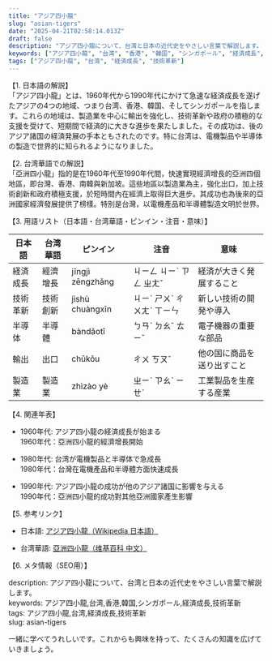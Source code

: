 ```yaml
---
title: "アジア四小龍"
slug: "asian-tigers"
date: "2025-04-21T02:58:14.013Z"
draft: false
description: "アジア四小龍について、台湾と日本の近代史をやさしい言葉で解説します。"
keywords: ["アジア四小龍", "台湾", "香港", "韓国", "シンガポール", "経済成長", "技術革新"]
tags: ["アジア四小龍", "台湾", "経済成長", "技術革新"]
---
```


【1. 日本語の解説】  
「アジア四小龍」とは、1960年代から1990年代にかけて急速な経済成長を遂げたアジアの4つの地域、つまり台湾、香港、韓国、そしてシンガポールを指します。これらの地域は、製造業を中心に輸出を強化し、技術革新や政府の積極的な支援を受けて、短期間で経済的に大きな進歩を果たしました。その成功は、後のアジア諸国の経済発展の手本ともされたのです。特に台湾は、電機製品や半導体の製造で世界的に知られるようになりました。

【2. 台湾華語での解説】  
「亞洲四小龍」指的是在1960年代至1990年代間，快速實現經濟增長的亞洲四個地區，即台灣、香港、南韓與新加坡。這些地區以製造業為主，強化出口，加上技術創新和政府積極支援，於短時間內在經濟上取得巨大進步。其成功也為後來的亞洲國家經濟發展提供了榜樣。特別是台灣，以電機產品和半導體製造文明於世界。

【3. 用語リスト（日本語・台湾華語・ピンイン・注音・意味）】  

| 日本語  | 台湾華語  | ピンイン    | 注音       | 意味                           |
|----------|-----------|-------------|------------|------------------------------|
| 経済成長 | 經濟增長  | jīngjì zēngzhǎng | ㄐㄧㄥ ㄐㄧˋ ㄗㄥ ㄓㄤˇ | 経済が大きく発展すること         |
| 技術革新 | 技術創新  | jìshù chuàngxīn | ㄐㄧˋ ㄕㄨˋ ㄔㄨㄤˋ ㄒㄧㄣ | 新しい技術の開発や導入         |
| 半導体   | 半導體    | bàndǎotǐ | ㄅㄢˋ ㄉㄠˇ ㄊㄧˇ | 電子機器の重要な部品           |
| 輸出     | 出口    | chūkǒu  | ㄔㄨ ㄎㄡˇ     | 他の国に商品を送り出すこと      |
| 製造業   | 製造業    | zhìzào yè | ㄓㄧˋ ㄗㄠˋ ㄧㄝˋ | 工業製品を生産する産業          |

【4. 関連年表】  

- 1960年代: アジア四小龍の経済成長が始まる  
  1960年代：亞洲四小龍的經濟增長開始

- 1980年代: 台湾が電機製品と半導体で急成長  
  1980年代：台灣在電機產品和半導體方面快速成長

- 1990年代: アジア四小龍の成功が他のアジア諸国に影響を与える  
  1990年代：亞洲四小龍的成功對其他亞洲國家產生影響

【5. 参考リンク】  

- 日本語: [アジア四小龍（Wikipedia 日本語）](https://ja.wikipedia.org/wiki/アジア四小龍)

- 台湾華語: [亞洲四小龍（维基百科 中文）](https://zh.wikipedia.org/wiki/亞洲四小龍)

【6. メタ情報（SEO用）】  

description: アジア四小龍について、台湾と日本の近代史をやさしい言葉で解説します。  
keywords: アジア四小龍,台湾,香港,韓国,シンガポール,経済成長,技術革新  
tags: アジア四小龍,台湾,経済成長,技術革新  
slug: asian-tigers  

一緒に学べてうれしいです。これからも興味を持って、たくさんの知識を広げていきましょう。